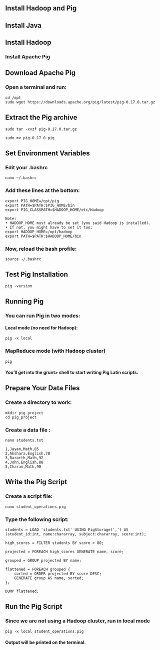 ##  Install Hadoop and Pig 
## Install Java  
## Install Hadoop 
### Install Apache Pig 

## Download Apache Pig 
### Open a terminal and run: 
```
cd /opt
sudo wget https://downloads.apache.org/pig/latest/pig-0.17.0.tar.gz
```
## Extract the Pig archive 
```
sudo tar -xvzf pig-0.17.0.tar.gz
```
```
sudo mv pig-0.17.0 pig
```
## Set Environment Variables 
### Edit your .bashrc 
```
nano ~/.bashrc 
```
### Add these lines at the bottom:
```
export PIG_HOME=/opt/pig 
export PATH=$PATH:$PIG_HOME/bin 
export PIG_CLASSPATH=$HADOOP_HOME/etc/Hadoop
```
```
Note: 
• HADOOP_HOME must already be set (you said Hadoop is installed). 
• If not, you might have to set it too: 
export HADOOP_HOME=/opt/hadoop 
export PATH=$PATH:$HADOOP_HOME/bin
```
### Now, reload the bash profile: 
```
source ~/.bashrc
```
## Test Pig Installation 
```
pig -version
```
## Running Pig 
### You can run Pig in two modes: 
#### Local mode (no need for Hadoop): 
```
pig -x local 
 ```

### MapReduce mode (with Hadoop cluster) 
```
pig 
```
#### You’ll get into the grunt> shell to start writing Pig Latin scripts.

## Prepare Your Data Files 
 
### Create a directory to work: 
```
mkdir pig_project 
cd pig_project
```
### Create a data file : 
```
nano students.txt
```
```
1,Jayan,Math,85 
2,Akshara,English,78 
3,Bararth,Math,92 
4,John,English,88 
5,Charan,Math,90
```
## Write the Pig Script 
### Create a script file: 
```
nano student_operations.pig
```
### Type the following script:
```
students = LOAD 'students.txt' USING PigStorage(',') AS (student_id:int, name:chararray, subject:chararray, score:int); 

high_scores = FILTER students BY score > 80; 

projected = FOREACH high_scores GENERATE name, score;

grouped = GROUP projected BY name;

flattened = FOREACH grouped { 
    sorted = ORDER projected BY score DESC; 
    GENERATE group AS name, sorted; 
};

DUMP flattened;

```

## Run the Pig Script 
### Since we are not using a Hadoop cluster, run in local mode 
```
pig -x local student_operations.pig 
```
#### Output will be printed on the terminal.